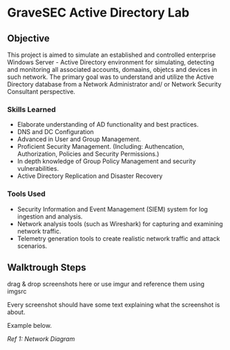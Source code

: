 # GraveSEC Active Directory Lab

## Objective

This project is aimed to simulate an established and controlled enterprise Windows Server - Active Directory environment for simulating, detecting and monitoring all associated accounts, domaains, objetcs and devices in such network. The primary goal was to understand and utilize the Active Directory database from a Network Administrator and/ or Network Security Consultant perspective.

### Skills Learned

- Elaborate understanding of AD functionality and best practices.
- DNS and DC Configuration
- Advanced in User and Group Management.
- Proficient Security Management. (Including: Authencation, Authorization, Policies and Security Permissions.)
- In depth knowledge of Group Policy Management and security vulnerabilities.
- Active Directory Replication and Disaster Recovery

### Tools Used

- Security Information and Event Management (SIEM) system for log ingestion and analysis.
- Network analysis tools (such as Wireshark) for capturing and examining network traffic.
- Telemetry generation tools to create realistic network traffic and attack scenarios.

## Walktrough Steps
drag & drop screenshots here or use imgur and reference them using imgsrc

Every screenshot should have some text explaining what the screenshot is about.

Example below.

*Ref 1: Network Diagram*

